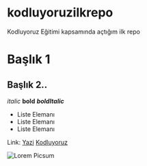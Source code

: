 # kodluyoruzilkrepo
Kodluyoruz Eğitimi kapsamında açtığım ilk repo

# Başlık 1
## Başlık 2.. 

*italic* 
**bold**
***boldItalic***

- Liste Elemanı
- Liste Elemanı
- Liste Elemanı

Link:
[Yazi](url)
[Kodluyoruz](https://www.kodluyoruz.org/)

![Lorem Picsum](https://picsum.photos/200/300)
